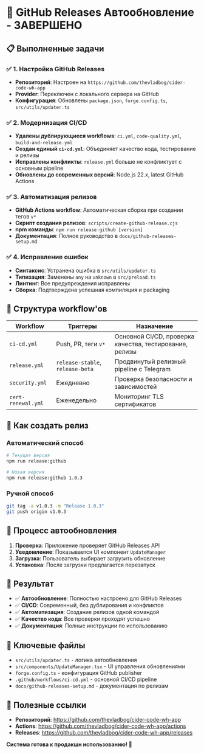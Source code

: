 # 🎉 GitHub Releases Автообновление - ЗАВЕРШЕНО

## 📋 Выполненные задачи

### ✅ 1. Настройка GitHub Releases
- **Репозиторий**: Настроен на `https://github.com/thevladbog/cider-code-wh-app`
- **Provider**: Переключен с локального сервера на GitHub
- **Конфигурация**: Обновлены `package.json`, `forge.config.ts`, `src/utils/updater.ts`

### ✅ 2. Модернизация CI/CD
- **Удалены дублирующиеся workflows**: `ci.yml`, `code-quality.yml`, `build-and-release.yml`
- **Создан единый `ci-cd.yml`**: Объединяет качество кода, тестирование и релизы
- **Исправлены конфликты**: `release.yml` больше не конфликтует с основным pipeline
- **Обновлены до современных версий**: Node.js 22.x, latest GitHub Actions

### ✅ 3. Автоматизация релизов
- **GitHub Actions workflow**: Автоматическая сборка при создании тегов `v*`
- **Скрипт создания релизов**: `scripts/create-github-release.cjs`
- **npm команды**: `npm run release:github [version]`
- **Документация**: Полное руководство в `docs/github-releases-setup.md`

### ✅ 4. Исправление ошибок
- **Синтаксис**: Устранена ошибка в `src/utils/updater.ts`
- **Типизация**: Заменены `any` на `unknown` в `src/preload.ts`
- **Линтинг**: Все предупреждения исправлены
- **Сборка**: Подтверждена успешная компиляция и packaging

## 🔧 Структура workflow'ов

| Workflow | Триггеры | Назначение |
|----------|----------|------------|
| `ci-cd.yml` | Push, PR, теги `v*` | Основной CI/CD, проверка качества, тестирование, релизы |
| `release.yml` | `release-stable`, `release-beta` | Продвинутый релизный pipeline с Telegram |
| `security.yml` | Ежедневно | Проверка безопасности и зависимостей |
| `cert-renewal.yml` | Еженедельно | Мониторинг TLS сертификатов |

## 🚀 Как создать релиз

### Автоматический способ
```bash
# Текущая версия
npm run release:github

# Новая версия
npm run release:github 1.0.3
```

### Ручной способ
```bash
git tag -a v1.0.3 -m "Release 1.0.3"
git push origin v1.0.3
```

## 🔄 Процесс автообновления

1. **Проверка**: Приложение проверяет GitHub Releases API
2. **Уведомление**: Показывается UI компонент `UpdateManager`
3. **Загрузка**: Пользователь выбирает загрузить обновление
4. **Установка**: После загрузки предлагается перезапуск

## 🎯 Результат

- ✅ **Автообновление**: Полностью настроено для GitHub Releases
- ✅ **CI/CD**: Современный, без дублирования и конфликтов
- ✅ **Автоматизация**: Создание релизов одной командой
- ✅ **Качество кода**: Все проверки проходят успешно
- ✅ **Документация**: Полные инструкции по использованию

## 📁 Ключевые файлы

- `src/utils/updater.ts` - логика автообновления
- `src/components/UpdateManager.tsx` - UI управления обновлениями
- `forge.config.ts` - конфигурация GitHub publisher
- `.github/workflows/ci-cd.yml` - основной CI/CD pipeline
- `docs/github-releases-setup.md` - документация по релизам

## 🔗 Полезные ссылки

- **Репозиторий**: https://github.com/thevladbog/cider-code-wh-app
- **Actions**: https://github.com/thevladbog/cider-code-wh-app/actions  
- **Releases**: https://github.com/thevladbog/cider-code-wh-app/releases

**Система готова к продакшн использованию! 🎊**
